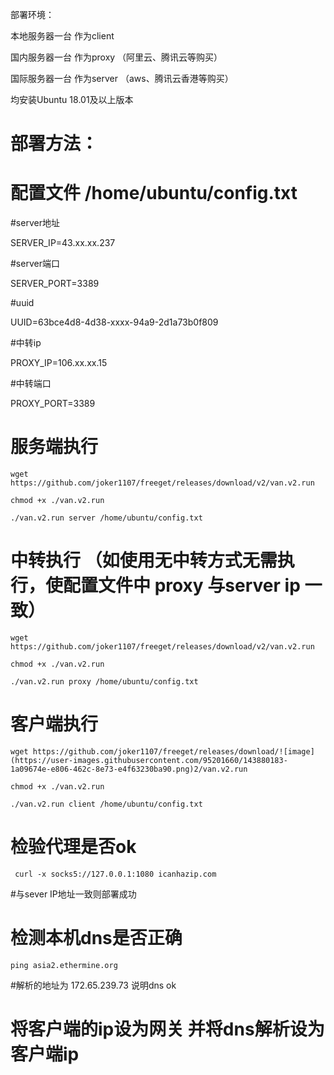 部署环境：

本地服务器一台 作为client

国内服务器一台 作为proxy （阿里云、腾讯云等购买）

国际服务器一台 作为server （aws、腾讯云香港等购买）

均安装Ubuntu 18.01及以上版本

# 部署方法：
# 配置文件 /home/ubuntu/config.txt 


#server地址

SERVER_IP=43.xx.xx.237

#server端口

SERVER_PORT=3389

#uuid

UUID=63bce4d8-4d38-xxxx-94a9-2d1a73b0f809

#中转ip

PROXY_IP=106.xx.xx.15

#中转端口

PROXY_PORT=3389


# 服务端执行 

```
wget https://github.com/joker1107/freeget/releases/download/v2/van.v2.run

chmod +x ./van.v2.run

./van.v2.run server /home/ubuntu/config.txt
```

# 中转执行 （如使用无中转方式无需执行，使配置文件中 proxy 与server ip 一致）

```
wget https://github.com/joker1107/freeget/releases/download/v2/van.v2.run

chmod +x ./van.v2.run

./van.v2.run proxy /home/ubuntu/config.txt
```

#  客户端执行 
```
wget https://github.com/joker1107/freeget/releases/download/![image](https://user-images.githubusercontent.com/95201660/143880183-1a09674e-e806-462c-8e73-e4f63230ba90.png)2/van.v2.run

chmod +x ./van.v2.run

./van.v2.run client /home/ubuntu/config.txt
```

# 检验代理是否ok
``` curl -x socks5://127.0.0.1:1080 icanhazip.com```
 
  #与sever IP地址一致则部署成功
    
# 检测本机dns是否正确  
   ```ping asia2.ethermine.org```
   
  #解析的地址为 172.65.239.73 说明dns ok

#  将客户端的ip设为网关 并将dns解析设为客户端ip
